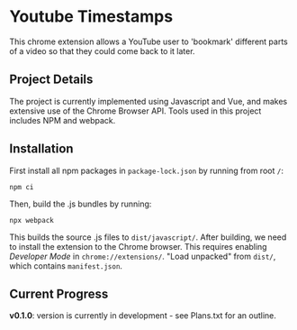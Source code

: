 # Youtube Timestamps
This chrome extension allows a YouTube user to 'bookmark' different parts of a video so that they could come back to it later.

## Project Details
The project is currently implemented using Javascript and Vue, and makes extensive use of the Chrome Browser API.
Tools used in this project includes NPM and webpack.

## Installation
First install all npm packages in `package-lock.json` by running from root `/`:

`npm ci`

Then, build the .js bundles by running:

`npx webpack`

This builds the source .js files to `dist/javascript/`. After building, we need to install the extension to the Chrome browser. This requires enabling *Developer Mode* in `chrome://extensions/`.
"Load unpacked" from `dist/`, which contains `manifest.json`.

## Current Progress
**v0.1.0**: version is currently in development - see Plans.txt for an outline.
